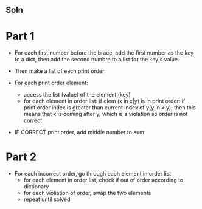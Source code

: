 ## Soln
# Part 1
- For each first number before the brace, add the first number as the key to a dict, then add the second numbre to a list for the key's value.

- Then make a list of each print order
- For each print order element:
    - access the list (value) of the element (key)
    - for each element in order list: if elem (x in x|y) is in print order: if print order index is greater than current index of y(y in x|y), then this means that x is coming after y, which is a violation so order is not correct.

- IF CORRECT print order, add middle number to sum

# Part 2
- For each incorrect order, go through each element in order list
    - for each element in order list, check if out of order according to dictionary
    - for each violiation of order, swap the two elements
    - repeat until solved